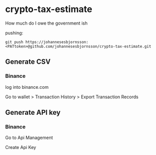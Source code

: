# crypto-tax-estimate
How much do I owe the government ish

pushing:
```
git push https://johannesesbjornsson:<PATtoken>@github.com/johannesesbjornsson/crypto-tax-estimate.git
```

## Generate CSV

### Binance

log into binance.com

Go to wallet > Transaction History > Export Transaction Records



## Generate API key

### Binance 

Go to Api Management

Create Api Key
